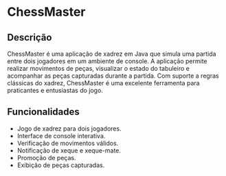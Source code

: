 # ChessMaster

## Descrição
ChessMaster é uma aplicação de xadrez em Java que simula uma partida entre dois jogadores em um ambiente de console. A aplicação permite realizar movimentos de peças, visualizar o estado do tabuleiro e acompanhar as peças capturadas durante a partida. Com suporte a regras clássicas do xadrez, ChessMaster é uma excelente ferramenta para praticantes e entusiastas do jogo.

## Funcionalidades
- Jogo de xadrez para dois jogadores.
- Interface de console interativa.
- Verificação de movimentos válidos.
- Notificação de xeque e xeque-mate.
- Promoção de peças.
- Exibição de peças capturadas.
